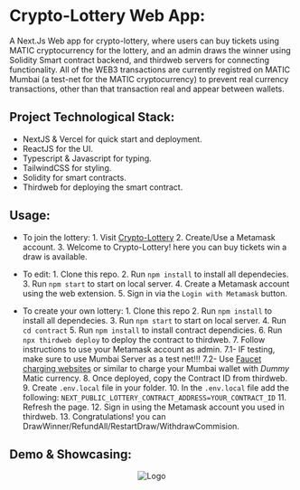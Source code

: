 # Crypto-Lottery Web App:
A Next.Js Web app for crypto-lottery, where users can buy tickets using MATIC cryptocurrency for the lottery, and an admin draws the winner using Solidity Smart contract backend, and thirdweb servers for connecting functionality.
All of the WEB3 transactions are currently registred on MATIC Mumbai (a test-net for the MATIC cryptocurrency) to prevent real currency transactions, other than that transaction real and appear between wallets.

## Project Technological Stack:
* NextJS & Vercel for quick start and deployment.
* ReactJS for the UI.
* Typescript & Javascript for typing.
* TailwindCSS for styling.
* Solidity for smart contracts.
* Thirdweb for deploying the smart contract.

## Usage:
* To join the lottery:
      1. Visit [Crypto-Lottery](https://crypto-lottery-phi.vercel.app/)
      2. Create/Use a Metamask account.
      3. Welcome to Crypto-Lottery! here you can buy tickets win a draw is available.

* To edit:
      1. Clone this repo.
      2. Run `npm install` to install all dependecies.
      3. Run `npm start` to start on local server.
      4. Create a Metamask account using the web extension.
      5. Sign in via the `Login with Metamask` button.
      
* To create your own lottery:
      1. Clone this repo
      2. Run `npm install` to install all dependecies.
      3. Run `npm start` to start on local server.
      4. Run `cd contract`
      5. Run `npm install`  to install contract dependicies.
      6. Run `npx thirdweb deploy` to deploy the contract to thirdweb.
      7. Follow instructions to use your Metamask account as admin.
            7.1- IF testing, make sure to use Mumbai Server as a test net!!!
            7.2- Use [Faucet charging websites](https://faucet.polygon.technology/) or similar to charge your Mumbai wallet with *Dummy* Matic currency.
      8. Once deployed, copy the Contract ID from thirdweb.
      9. Create `.env.local` file in your folder.
      10. In the `.env.local` file add the following: `NEXT_PUBLIC_LOTTERY_CONTRACT_ADDRESS=YOUR_CONTRACT_ID`
      11. Refresh the page.
      12. Sign in using the Metamask account you used in thirdweb.
      13. Congratulations! you can DrawWinner/RefundAll/RestartDraw/WithdrawCommision.
 
 
 ## Demo & Showcasing:



<div align="center">
      <img src="https://th.bing.com/th/id/R.cf3f7639754e0dc19bbc1a5f1666e347?rik=Ath%2b%2bmDhk6YVaw&pid=ImgRaw&r=0" alt="Logo">
</div>
